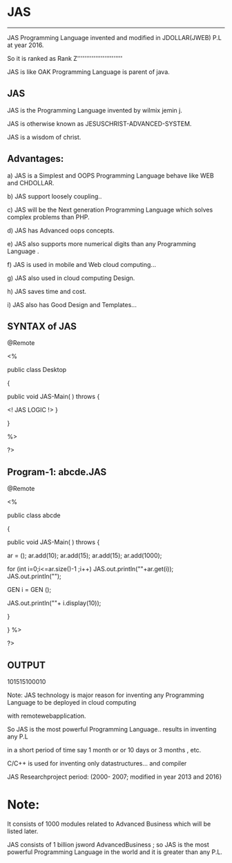 # JAS
-----------


JAS  Programming Language   invented  and  modified  in  JDOLLAR(JWEB)  P.L  at  year  2016.

So  it  is   ranked   as   Rank Z'''''''''''''''''''''''''

JAS  is  like   OAK  Programming Language   is  parent  of   java.






JAS 
---

JAS   is  the   Programming Language   invented   by  wilmix  jemin j.

JAS   is    otherwise known as  JESUSCHRIST-ADVANCED-SYSTEM.

JAS  is a wisdom of christ.



Advantages:
----------

a)  JAS   is   a   Simplest  and   OOPS   Programming Language    behave  like WEB and CHDOLLAR.

b)  JAS  support  loosely   coupling..

c)  JAS   will  be   the  Next  generation Programming Language  which solves   complex  problems  than PHP.

d)  JAS  has Advanced   oops  concepts.

e)  JAS  also   supports  more   numerical  digits   than  any Programming Language .


f)  JAS  is  used  in  mobile  and  Web cloud  computing...


g)  JAS  also  used  in cloud  computing  Design.

h) JAS  saves   time  and  cost.

i)  JAS  also  has   Good  Design  and  Templates...



SYNTAX  of JAS
--------------

<JAS>
@Remote


 

<%



public  class  Desktop

{





public void  JAS-Main( ) throws <EXE>
{

<!  JAS  LOGIC  !>
}   

}

%>

?>




Program-1: abcde.JAS
----------


<JAS>
@Remote


 

<%





public  class  abcde

{





public void  JAS-Main( ) throws <EXE>
{




<AList> <Integer>  ar  =  <NEW>  <AList> <Integer>();
ar.add(10);
ar.add(15);
ar.add(15);
ar.add(1000);


for  (int  i=0;i<=ar.size()-1 ;i++)
JAS.out.println(""+ar.get(i));
JAS.out.println("");

GEN  i  = <NEW> GEN ();
  
 JAS.out.println(""+ i.display(10));

}

}
%>

?>



OUTPUT
------

 101515100010

Note:  JAS  technology  is   major reason  for inventing   any Programming Language to  be  deployed  in  cloud computing

with remotewebapplication.

So   JAS   is  the  most   powerful  Programming Language..  results  in  inventing  any  P.L

in   a  short  period  of  time  say  1 month or or  10 days  or  3  months  , etc.

C/C++   is  used  for  inventing   only  datastructures...
and  compiler 

JAS  Researchproject  period:  (2000- 2007; modified  in year  2013  and  2016}



Note:
======

It consists of 1000 modules related to Advanced Business which will be listed later.

JAS consists of 1 billion jsword AdvancedBusiness ; so JAS
is the most powerful Programming Language in the world and it is greater than any P.L.
